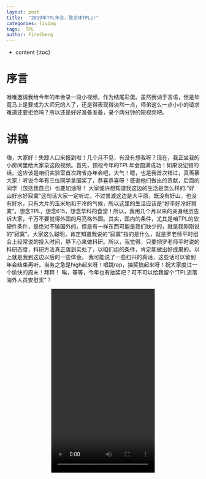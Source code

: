 ```yaml
---
layout: post
title:  "2019年TPL年会，致全体TPLer"
categories: living
tags:  TPL  
author: FireCheng
---
```


* content
{:toc}

# 序言  

唯唯邀请我给今年的年会录一段小视频，作为结尾彩蛋。虽然我讷于言语，但是毕竟马上是要成为大师兄的人了，还是得表现得淡然一点，师弟这么一点小小的请求难道还要拒绝吗？所以还是好好准备准备，录个两分钟的短视频吧。  

# 讲稿  

嗨，大家好！失踪人口来报到啦！几个月不见，有没有想我呀？现在，我正坐我的小房间里给大家录这段视频。首先，预祝今年的TPL年会圆满成功！如果没记错的话，这应该是咱们实验室首次跨省办年会吧，大气！嗯，也是我首次错过，真羡慕大家！听说今年有三位同学拿国奖了，恭喜恭喜呀！感谢他们做出的贡献，后面的同学（包括我自己）也要加油呀！
大家或许想知道我这边的生活是怎么样的.“好山好水好寂寞”这句话大家一定听过，不过普渡这边是大平原，既没有好山，也没有好水，只有大片的玉米地和干冷的气候，所以这里的生活应该是“好平好冷好寂寞”。想念TPL，想念615，想念华科的食堂！所以，我用几个月以来的亲身经历告诉大家，千万不要觉得外国的月亮格外圆。其实，国内的条件，尤其是咱TPL的软硬件条件，是绝对不输国外的。但是有一样东西可能是我们缺少的，就是我刚刚说的“寂寞”。大家这么聪明，肯定知道我说的“寂寞”指的是什么，就是罗老师平时组会上经常说的投入时间，静下心来做科研。所以，我觉得，只要把罗老师平时说的科研态度，科研方法真正落到实处了，以咱们组的条件，肯定能做出好成果的。以上就是我到这边以后的一些体会。
我可能说了一些扫兴的真话，这些话可以留到年会结束再听，当务之急是high起来呀！唱跳rap，抽奖搞起来呀！祝大家度过一个愉快的周末！拜拜！
唉，等等，今年也有抽奖吧？可不可以给我留个“TPL流落海外人员安慰奖”？  

<p align="center"><video width="270" height="480" controls="controls">
	<source src="../video/2019 TPL annual meeting.mp4" type="video/mp4">
		<object data="../video/2019 TPL annual meeting.mp4" width="270" height="480">
    <embed src="../video/2019 TPL annual meeting.mp4" width="270" height="480">
  </object>
</video></p>

  


